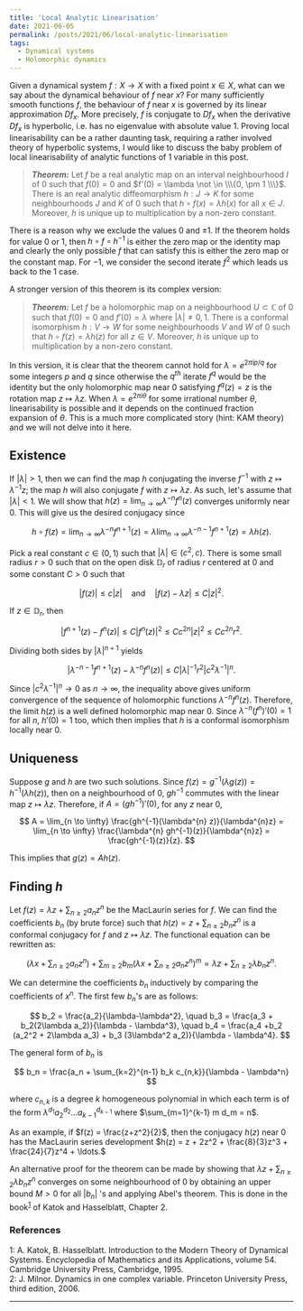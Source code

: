 ```yaml
---
title: 'Local Analytic Linearisation'
date: 2021-06-05
permalink: /posts/2021/06/local-analytic-linearisation
tags:
  - Dynamical systems
  - Holomorphic dynamics
---
```


Given a dynamical system $f: X \to X$ with a fixed point $x \in X$, what can we say about the dynamical behaviour of $f$ near $x$? For many sufficiently smooth functions $f$, the behaviour of $f$ near $x$ is governed by its linear approximation $Df_x$. More precisely, $f$ is conjugate to $Df_x$ when the derivative $Df_x$ is hyperbolic, i.e. has no eigenvalue with absolute value $1$. Proving local linearisability can be a rather daunting task, requiring a rather involved theory of hyperbolic systems, I would like to discuss the baby problem of local linearisability of analytic functions of 1 variable in this post.

> **_Theorem:_** Let $f$ be a real analytic map on an interval neighbourhood $I$ of $0$ such that $f(0)=0$ and $f'(0) = \lambda \not \in \\\{0, \pm 1 \\\}$. There is an real analytic diffeomorphism $h : J \to K$ for some neighbourhoods $J$ and $K$ of $0$ such that $h\circ f (x) = \lambda h(x)$ for all $x \in J$. Moreover, $h$ is unique up to multiplication by a non-zero constant.

There is a reason why we exclude the values $0$ and $\pm 1$. If the theorem holds for value $0$ or $1$, then $h\circ f \circ h^{-1}$ is either the zero map or the identity map and clearly the only possible $f$ that can satisfy this is either the zero map or the constant map. For $-1$, we consider the second iterate $f^2$ which leads us back to the $1$ case.

A stronger version of this theorem is its complex version:

> **_Theorem:_** Let $f$ be a holomorphic map on a neighbourhood $U \subset \mathbb{C}$ of $0$ such that $f(0)=0$ and $f'(0)=\lambda$ where $\vert \lambda \vert \neq 0,1$. There is a conformal isomorphism $h : V \to W$ for some neighbourhoods $V$ and $W$ of $0$ such that $h \circ f (z) = \lambda h(z)$ for all $z \in V$. Moreover, $h$ is unique up to multiplication by a non-zero constant.

In this version, it is clear that the theorem cannot hold for $\lambda = e^{2\pi i p/q}$ for some integers $p$ and $q$ since otherwise the $q^{th}$ iterate $f^q$ would be the identity but the only holomorphic map near $0$ satisfying $f^q(z)=z$ is the rotation map $z \mapsto \lambda z$. When $\lambda = e^{2\pi i \theta}$ for some irrational number $\theta$, linearisability is possible and it depends on the continued fraction expansion of $\theta$. This is a much more complicated story (hint: KAM theory) and we will not delve into it here.

## Existence

If $\vert \lambda \vert >1$, then we can find the map $h$ conjugating the inverse $f^{-1}$ with $z \mapsto \lambda^{-1}z$; the map $h$ will also conjugate $f$ with $z \mapsto \lambda z$. As such, let's assume that $\vert \lambda \vert < 1$. We will show that $h(z) = \lim_{n\to \infty} \lambda^{-n} f^n(z)$ converges uniformly near $0$. This will give us the desired conjugacy since

$$
h \circ f(z) = \lim_{n\to \infty} \lambda^{-n} f^{n+1}(z) = \lambda \lim_{n\to \infty} \lambda^{-n-1} f^{n+1}(z) = \lambda h(z).
$$

Pick a real constant $c \in (0,1)$ such that $\vert \lambda \vert \in (c^2,c)$. There is some small radius $r>0$ such that on the open disk $\mathbb{D}_r$ of radius $r$ centered at $0$ and some constant $C>0$ such that

$$
\vert f(z) \vert \leq c \vert z \vert \quad \text{and} \quad \vert f(z)-\lambda z \vert \leq C \vert z \vert^2.
$$

If $z \in \mathbb{D}_r$, then

$$
\vert f^{n+1}(z) - f^n(z) \vert \leq C \vert f^n(z) \vert^2 \leq C c^{2n} \vert z \vert^2 \leq C c^{2n} r^2.
$$

Dividing both sides by $\vert \lambda \vert^{n+1}$ yields

$$
\vert \lambda^{-n-1} f^{n+1}(z) - \lambda^{-n} f^n(z) \vert \leq C \vert\lambda\vert^{-1} r^2 \vert c^2 \lambda^{-1} \vert^n.
$$

Since $\vert c^2 \lambda^{-1} \vert^n\to 0$ as $n\to \infty$, the inequality above gives uniform convergence of the sequence of holomorphic functions $\lambda^{-n} f^n(z)$. Therefore, the limit $h(z)$ is a well defined holomorphic map near $0$. Since $\lambda^{-n} (f^n)'(0) = 1$ for all $n$, $h'(0)= 1$ too, which then implies that $h$ is a conformal isomorphism locally near $0$.

## Uniqueness

Suppose $g$ and $h$ are two such solutions. Since $f(z) = g^{-1}(\lambda g(z)) =  h^{-1}(\lambda h(z))$, then on a neighbourhood of $0$, $gh^{-1}$ commutes with the linear map $z \mapsto \lambda z$. Therefore, if $A = (gh^{-1})'(0)$, for any $z$ near $0$,

$$
A = \lim_{n \to \infty} \frac{gh^{-1}(\lambda^{n} z)}{\lambda^{n}z} =  \lim_{n \to \infty} \frac{\lambda^{n} gh^{-1}(z)}{\lambda^{n}z} = \frac{gh^{-1}(z)}{z}.
$$

This implies that $g(z) = A h(z)$.

## Finding $h$

Let $f(z) = \lambda z + \sum_{n\geq 2} a_n z^n$ be the MacLaurin series for $f$. We can find the coefficients $b_n$ (by brute force) such that $h(z) = z + \sum_{n\geq 2} b_n z^n$ is a conformal conjugacy for $f$ and $z \mapsto \lambda z$. The functional equation can be rewritten as:

$$
\left( \lambda x + \sum_{n \geq 2} a_n z^n \right) + \sum_{m\geq 2} b_m \left( \lambda x + \sum_{n \geq 2} a_n z^n \right)^m = \lambda z + \sum_{n \geq 2} \lambda b_n z^n.
$$

We can determine the coefficients $b_n$ inductively by comparing the coefficients of $x^n$. The first few $b_n$'s are as follows:

$$
b_2 = \frac{a_2}{\lambda-\lambda^2}, \quad b_3 = \frac{a_3 + b_2(2\lambda a_2)}{\lambda - \lambda^3}, \quad b_4 = \frac{a_4 +b_2 (a_2^2 + 2\lambda a_3) + b_3 (3\lambda^2 a_2)}{\lambda - \lambda^4}.
$$

The general form of $b_n$ is

$$
b_n = \frac{a_n + \sum_{k=2}^{n-1} b_k c_{n,k}}{\lambda - \lambda^n}
$$

where $c_{n,k}$ is a degree $k$ homogeneous polynomial in which each term is of the form $\lambda^{d_1} a_2^{d_2} \ldots a_{k-1}^{d_{k-1}}$ where $\sum_{m=1}^{k-1} m d_m = n$.

As an example, if $f(z) = \frac{z+z^2}{2}$, then the conjugacy $h(z)$ near $0$ has the MacLaurin series development $h(z) = z + 2z^2 + \frac{8}{3}z^3 + \frac{24}{7}z^4 + \ldots.$

An alternative proof for the theorem can be made by showing that $\lambda z + \sum_{n \geq 2} \lambda b_n z^n$ converges on some neighbourhood of $0$ by obtaining an upper bound $M>0$ for all $\vert b_n \vert$ 's and applying Abel's theorem. This is done in the book<sup>[1](#fn1)</sup> of Katok and Hasselblatt, Chapter 2.

### References

<a name="fn1">1</a>: A. Katok, B. Hasselblatt. Introduction to the Modern Theory of Dynamical Systems. Encyclopedia of Mathematics and its Applications, volume 54. Cambridge University Press, Cambridge, 1995.  
<a name="fn2">2</a>: J. Milnor. Dynamics in one complex variable. Princeton University Press, third edition, 2006.   

------
